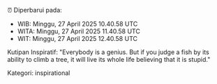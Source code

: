 ⏰ Diperbarui pada:
- WIB: Minggu, 27 April 2025 10.40.58 UTC
- WITA: Minggu, 27 April 2025 11.40.58 UTC
- WIT: Minggu, 27 April 2025 12.40.58 UTC

Kutipan Inspiratif:
"Everybody is a genius. But if you judge a fish by its ability to climb a tree, it will live its whole life believing that it is stupid."


Kategori: inspirational

